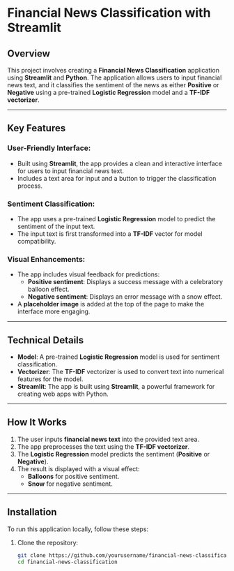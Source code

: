 # Financial News Classification with Streamlit

## Overview

This project involves creating a **Financial News Classification** application using **Streamlit** and **Python**. The application allows users to input financial news text, and it classifies the sentiment of the news as either **Positive** or **Negative** using a pre-trained **Logistic Regression** model and a **TF-IDF vectorizer**.

---

## Key Features

### User-Friendly Interface:
- Built using **Streamlit**, the app provides a clean and interactive interface for users to input financial news text.
- Includes a text area for input and a button to trigger the classification process.

### Sentiment Classification:
- The app uses a pre-trained **Logistic Regression** model to predict the sentiment of the input text.
- The input text is first transformed into a **TF-IDF** vector for model compatibility.

### Visual Enhancements:
- The app includes visual feedback for predictions:
  - **Positive sentiment**: Displays a success message with a celebratory balloon effect.
  - **Negative sentiment**: Displays an error message with a snow effect.
- A **placeholder image** is added at the top of the page to make the interface more engaging.

---

## Technical Details

- **Model**: A pre-trained **Logistic Regression** model is used for sentiment classification.
- **Vectorizer**: The **TF-IDF** vectorizer is used to convert text into numerical features for the model.
- **Streamlit**: The app is built using **Streamlit**, a powerful framework for creating web apps with Python.

---

## How It Works

1. The user inputs **financial news text** into the provided text area.
2. The app preprocesses the text using the **TF-IDF vectorizer**.
3. The **Logistic Regression** model predicts the sentiment (**Positive** or **Negative**).
4. The result is displayed with a visual effect:
   - **Balloons** for positive sentiment.
   - **Snow** for negative sentiment.

---

## Installation

To run this application locally, follow these steps:

1. Clone the repository:
   ```bash
   git clone https://github.com/yourusername/financial-news-classification.git
   cd financial-news-classification
